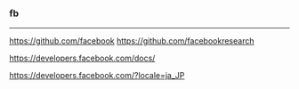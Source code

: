 ### fb

---
https://github.com/facebook
https://github.com/facebookresearch


https://developers.facebook.com/docs/

https://developers.facebook.com/?locale=ja_JP







